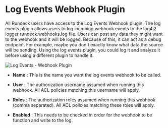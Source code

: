 # Log Events Webhook Plugin

All Rundeck users have access to the Log Events Webhook plugin. The log events plugin allows users to log incoming webhook events to the log4j2 logger rundeck.webhooks.log file. Users can post any data they might want to the webhook and it will be logged. Because of this, it can act as a debug endpoint. For example, maybe you don't exactly know what data the source will be sending. Using the log events plugin, you could log it and analyze it before using a different plugin to handle it.

![Log Events - Webhook Plugin](/assets/img/wh-log-events.png)

- **Name**
: This is the name you want the log events webhook to be called.

- **User**
: The authorization username assumed when running this webhook. All ACL policies matching this username will apply.

- **Roles**
: The authorization roles assumed when running this webhook (comma separated). All ACL policies matching these roles will apply.

- **Enabled**
: This needs to be checked in order for the webhook to be function and write to the log.
